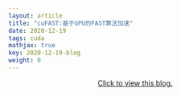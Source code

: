 ```yaml
---
layout: article
title: "cuFAST:基于GPU的FAST算法加速"
date: 2020-12-19
tags: cuda
mathjax: true
key: 2020-12-19-blog
weight: 0
---
```

<center>
<!-- <iframe src="http://docs.google.com/gview?url=/pdf/CAC2020.pdf&embedded=true" style="width:718px; height:700px;" frameborder="0"></iframe> -->
<!-- <iframe src="/web/viewer.html?file=/pdf/CAC2020.pdf"></iframe> -->
<!-- <iframe src="http://docs.google.com/gview?url=/pdf/CAC2020.pdf&embedded=true" style="width:500px; height:100px;" frameborder="0"></iframe> -->
<!-- <a href="https://github.com/tianyma/tianyma.github.io/blob/main/pdf/CAC2020.pdf" class="image fit" ><img src="images/marr_pic.jpg" alt=""></a> -->
<a href="/pdf.js/web/viewer.html?file=/pdf/cufast.pdf">Click to view this blog.</a>

<!-- <object data="/pdf/CAC2020.pdf" width="1000" height="1000" type='application/pdf'/> -->
</center>